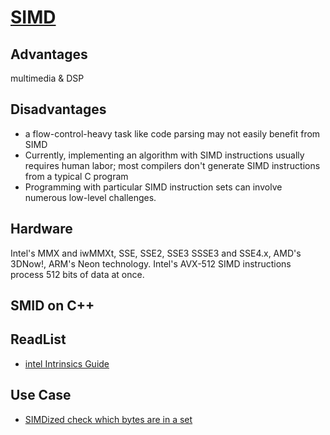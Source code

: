 # [SIMD](https://en.wikipedia.org/wiki/Single_instruction,_multiple_data)

## Advantages

multimedia & DSP

## Disadvantages

* a flow-control-heavy task like code parsing may not easily benefit from SIMD
* Currently, implementing an algorithm with SIMD instructions usually requires human labor; most compilers don't generate SIMD instructions from a typical C program
* Programming with particular SIMD instruction sets can involve numerous low-level challenges.

## Hardware

Intel's MMX and iwMMXt, SSE, SSE2, SSE3 SSSE3 and SSE4.x, AMD's 3DNow!, ARM's Neon technology.
Intel's AVX-512 SIMD instructions process 512 bits of data at once.

## SMID on C++

## ReadList

- [intel Intrinsics Guide](https://www.intel.com/content/www/us/en/docs/intrinsics-guide/index.html#ig_expand=3730,5200,1884,4635,466&techs=SSE_ALL,AVX_ALL,AVX_512)

## Use Case

- [SIMDized check which bytes are in a set](http://0x80.pl/articles/simd-byte-lookup.html)